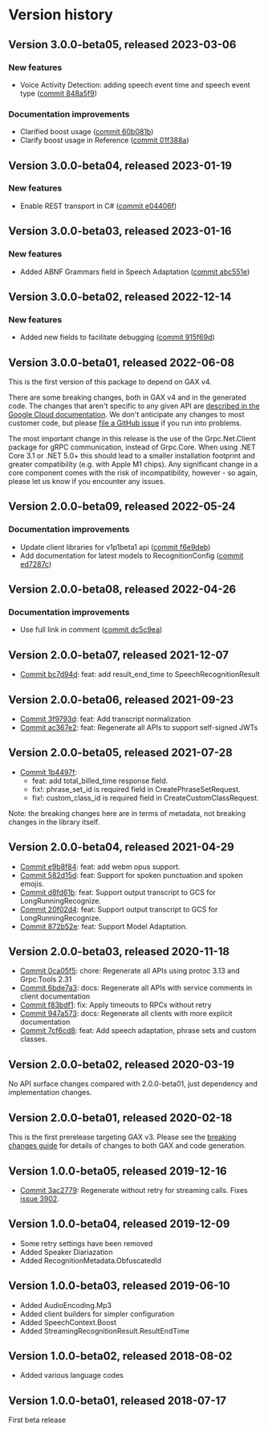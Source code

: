 # Version history

## Version 3.0.0-beta05, released 2023-03-06

### New features

- Voice Activity Detection: adding speech event time and speech event type ([commit 848a5f9](https://github.com/googleapis/google-cloud-dotnet/commit/848a5f9a6e4754e9eaf1c9ec99767a5ccc7715c0))

### Documentation improvements

- Clarified boost usage ([commit 60b081b](https://github.com/googleapis/google-cloud-dotnet/commit/60b081b2a4bb218dff04d104f6362ce821114f48))
- Clarify boost usage in Reference ([commit 01f388a](https://github.com/googleapis/google-cloud-dotnet/commit/01f388ae2c15423390d6bdb5127e35390b12c03b))

## Version 3.0.0-beta04, released 2023-01-19

### New features

- Enable REST transport in C# ([commit e04406f](https://github.com/googleapis/google-cloud-dotnet/commit/e04406fbc8700134ab6955e5244a5f2924a16a0a))

## Version 3.0.0-beta03, released 2023-01-16

### New features

- Added ABNF Grammars field in Speech Adaptation ([commit abc551e](https://github.com/googleapis/google-cloud-dotnet/commit/abc551e160cef5b1a8e23f8635261521d557a1c0))

## Version 3.0.0-beta02, released 2022-12-14

### New features

- Added new fields to facilitate debugging ([commit 915f69d](https://github.com/googleapis/google-cloud-dotnet/commit/915f69d4306bc74d8c1980c13a87f94290fc7fda))

## Version 3.0.0-beta01, released 2022-06-08

This is the first version of this package to depend on GAX v4.

There are some breaking changes, both in GAX v4 and in the generated
code. The changes that aren't specific to any given API are [described in the Google Cloud
documentation](https://cloud.google.com/dotnet/docs/reference/help/breaking-gax4).
We don't anticipate any changes to most customer code, but please [file a
GitHub issue](https://github.com/googleapis/google-cloud-dotnet/issues/new/choose)
if you run into problems.

The most important change in this release is the use of the Grpc.Net.Client package
for gRPC communication, instead of Grpc.Core. When using .NET Core 3.1 or .NET 5.0+
this should lead to a smaller installation footprint and greater compatibility (e.g.
with Apple M1 chips). Any significant change in a core component comes with the risk
of incompatibility, however - so again, please let us know if you encounter any
issues.


## Version 2.0.0-beta09, released 2022-05-24

### Documentation improvements

- Update client libraries for v1p1beta1 api ([commit f6e9deb](https://github.com/googleapis/google-cloud-dotnet/commit/f6e9deb2fc0e462b27bc347eb537b357bfd1c0f7))
- Add documentation for latest models to RecognitionConfig ([commit ed7287c](https://github.com/googleapis/google-cloud-dotnet/commit/ed7287c8dc25ec0a1f37469b18f4569a478c03e0))

## Version 2.0.0-beta08, released 2022-04-26

### Documentation improvements

- Use full link in comment ([commit dc5c9ea](https://github.com/googleapis/google-cloud-dotnet/commit/dc5c9ea1f05e2b62e62ab9e63ca82e66a4118f97))

## Version 2.0.0-beta07, released 2021-12-07

- [Commit bc7d94d](https://github.com/googleapis/google-cloud-dotnet/commit/bc7d94d): feat: add result_end_time to SpeechRecognitionResult

## Version 2.0.0-beta06, released 2021-09-23

- [Commit 3f9793d](https://github.com/googleapis/google-cloud-dotnet/commit/3f9793d): feat: Add transcript normalization
- [Commit ac367e2](https://github.com/googleapis/google-cloud-dotnet/commit/ac367e2): feat: Regenerate all APIs to support self-signed JWTs

## Version 2.0.0-beta05, released 2021-07-28

- [Commit 1b4497f](https://github.com/googleapis/google-cloud-dotnet/commit/1b4497f):
  - feat: add total_billed_time response field.
  - fix!: phrase_set_id is required field in CreatePhraseSetRequest.
  - fix!: custom_class_id is required field in CreateCustomClassRequest.

Note: the breaking changes here are in terms of metadata, not
breaking changes in the library itself.

## Version 2.0.0-beta04, released 2021-04-29

- [Commit e9b8f84](https://github.com/googleapis/google-cloud-dotnet/commit/e9b8f84): feat: add webm opus support.
- [Commit 582d15d](https://github.com/googleapis/google-cloud-dotnet/commit/582d15d): feat: Support for spoken punctuation and spoken emojis.
- [Commit d8fd61b](https://github.com/googleapis/google-cloud-dotnet/commit/d8fd61b): feat: Support output transcript to GCS for LongRunningRecognize.
- [Commit 20f02d4](https://github.com/googleapis/google-cloud-dotnet/commit/20f02d4): feat: Support output transcript to GCS for LongRunningRecognize.
- [Commit 872b52e](https://github.com/googleapis/google-cloud-dotnet/commit/872b52e): feat: Support Model Adaptation.

## Version 2.0.0-beta03, released 2020-11-18

- [Commit 0ca05f5](https://github.com/googleapis/google-cloud-dotnet/commit/0ca05f5): chore: Regenerate all APIs using protoc 3.13 and Grpc.Tools 2.31
- [Commit 6bde7a3](https://github.com/googleapis/google-cloud-dotnet/commit/6bde7a3): docs: Regenerate all APIs with service comments in client documentation
- [Commit f83bdf1](https://github.com/googleapis/google-cloud-dotnet/commit/f83bdf1): fix: Apply timeouts to RPCs without retry
- [Commit 947a573](https://github.com/googleapis/google-cloud-dotnet/commit/947a573): docs: Regenerate all clients with more explicit documentation
- [Commit 7cf6cd8](https://github.com/googleapis/google-cloud-dotnet/commit/7cf6cd8): feat: Add speech adaptation, phrase sets and custom classes.

## Version 2.0.0-beta02, released 2020-03-19

No API surface changes compared with 2.0.0-beta01, just dependency
and implementation changes.

## Version 2.0.0-beta01, released 2020-02-18

This is the first prerelease targeting GAX v3. Please see the [breaking changes
guide](https://cloud.google.com/dotnet/docs/reference/help/breaking-gax2)
for details of changes to both GAX and code generation.

## Version 1.0.0-beta05, released 2019-12-16

- [Commit 3ac2779](https://github.com/googleapis/google-cloud-dotnet/commit/3ac2779): Regenerate without retry for streaming calls. Fixes [issue 3902](https://github.com/googleapis/google-cloud-dotnet/issues/3902).

## Version 1.0.0-beta04, released 2019-12-09

- Some retry settings have been removed
- Added Speaker Diariazation
- Added RecognitionMetadata.ObfuscatedId

## Version 1.0.0-beta03, released 2019-06-10

- Added AudioEncoding.Mp3
- Added client builders for simpler configuration
- Added SpeechContext.Boost
- Added StreamingRecognitionResult.ResultEndTime

## Version 1.0.0-beta02, released 2018-08-02

- Added various language codes

## Version 1.0.0-beta01, released 2018-07-17

First beta release
